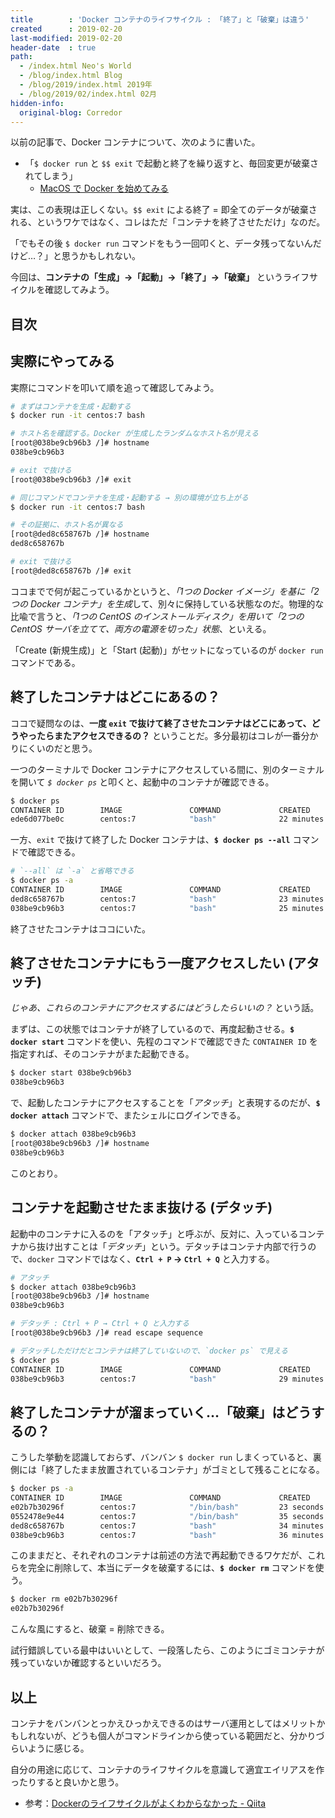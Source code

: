 ```yaml
---
title        : 'Docker コンテナのライフサイクル : 「終了」と「破棄」は違う'
created      : 2019-02-20
last-modified: 2019-02-20
header-date  : true
path:
  - /index.html Neo's World
  - /blog/index.html Blog
  - /blog/2019/index.html 2019年
  - /blog/2019/02/index.html 02月
hidden-info:
  original-blog: Corredor
---
```


以前の記事で、Docker コンテナについて、次のように書いた。

- 「`$ docker run` と `$$ exit` で起動と終了を繰り返すと、毎回変更が破棄されてしまう」
  - [MacOS で Docker を始めてみる](/blog/2019/02/18-01.html)

実は、この表現は正しくない。`$$ exit` による終了 = 即全てのデータが破棄される、というワケではなく、コレはただ「コンテナを終了させただけ」なのだ。

「でもその後 `$ docker run` コマンドをもう一回叩くと、データ残ってないんだけど…？」と思うかもしれない。

今回は、**コンテナの「生成」→「起動」→「終了」→「破棄」** というライフサイクルを確認してみよう。

## 目次

## 実際にやってみる

実際にコマンドを叩いて順を追って確認してみよう。

```bash
# まずはコンテナを生成・起動する
$ docker run -it centos:7 bash

# ホスト名を確認する。Docker が生成したランダムなホスト名が見える
[root@038be9cb96b3 /]# hostname
038be9cb96b3

# exit で抜ける
[root@038be9cb96b3 /]# exit

# 同じコマンドでコンテナを生成・起動する → 別の環境が立ち上がる
$ docker run -it centos:7 bash

# その証拠に、ホスト名が異なる
[root@ded8c658767b /]# hostname
ded8c658767b

# exit で抜ける
[root@ded8c658767b /]# exit
```

ココまでで何が起こっているかというと、*「1つの Docker イメージ」を基に「2つの Docker コンテナ」を生成*して、別々に保持している状態なのだ。物理的な比喩で言うと、*「1つの CentOS のインストールディスク」を用いて「2つの CentOS サーバを立てて、両方の電源を切った」状態*、といえる。

「Create (新規生成)」と「Start (起動)」がセットになっているのが `docker run` コマンドである。

## 終了したコンテナはどこにあるの？

ココで疑問なのは、**一度 `exit` で抜けて終了させたコンテナはどこにあって、どうやったらまたアクセスできるの？** ということだ。多分最初はコレが一番分かりにくいのだと思う。

一つのターミナルで Docker コンテナにアクセスしている間に、別のターミナルを開いて *`$ docker ps`* と叩くと、起動中のコンテナが確認できる。

```bash
$ docker ps
CONTAINER ID        IMAGE               COMMAND             CREATED             STATUS              PORTS               NAMES
ede6d077be0c        centos:7            "bash"              22 minutes ago      Up 1 second                             silly_hamilton
```

一方、`exit` で抜けて終了した Docker コンテナは、**`$ docker ps --all`** コマンドで確認できる。

```bash
# `--all` は `-a` と省略できる
$ docker ps -a
CONTAINER ID        IMAGE               COMMAND             CREATED             STATUS                      PORTS               NAMES
ded8c658767b        centos:7            "bash"              23 minutes ago      Up About a minute                               silly_hamilton
038be9cb96b3        centos:7            "bash"              25 minutes ago      Exited (0) 24 minutes ago                       hardcore_poitras
```

終了させたコンテナはココにいた。

## 終了させたコンテナにもう一度アクセスしたい (アタッチ)

*じゃあ、これらのコンテナにアクセスするにはどうしたらいいの？* という話。

まずは、この状態ではコンテナが終了しているので、再度起動させる。**`$ docker start`** コマンドを使い、先程のコマンドで確認できた `CONTAINER ID` を指定すれば、そのコンテナがまた起動できる。

```bash
$ docker start 038be9cb96b3
038be9cb96b3
```

で、起動したコンテナにアクセスすることを「*アタッチ*」と表現するのだが、**`$ docker attach`** コマンドで、またシェルにログインできる。

```bash
$ docker attach 038be9cb96b3
[root@038be9cb96b3 /]# hostname
038be9cb96b3
```

このとおり。

## コンテナを起動させたまま抜ける (デタッチ)

起動中のコンテナに入るのを「アタッチ」と呼ぶが、反対に、入っているコンテナから抜け出すことは「*デタッチ*」という。デタッチはコンテナ内部で行うので、`docker` コマンドではなく、**`Ctrl + P` → `Ctrl + Q`** と入力する。

```bash
# アタッチ
$ docker attach 038be9cb96b3
[root@038be9cb96b3 /]# hostname
038be9cb96b3

# デタッチ : Ctrl + P → Ctrl + Q と入力する
[root@038be9cb96b3 /]# read escape sequence

# デタッチしただけだとコンテナは終了していないので、`docker ps` で見える
$ docker ps
CONTAINER ID        IMAGE               COMMAND             CREATED             STATUS              PORTS               NAMES
038be9cb96b3        centos:7            "bash"              29 minutes ago      Up About a minute                       hardcore_poitras
```

## 終了したコンテナが溜まっていく…「破棄」はどうするの？

こうした挙動を認識しておらず、バンバン `$ docker run` しまくっていると、裏側には「終了したまま放置されているコンテナ」がゴミとして残ることになる。

```bash
$ docker ps -a
CONTAINER ID        IMAGE               COMMAND             CREATED             STATUS                        PORTS               NAMES
e02b7b30296f        centos:7            "/bin/bash"         23 seconds ago      Exited (0) 22 seconds ago                         sad_pasteur
0552478e9e44        centos:7            "/bin/bash"         35 seconds ago      Exited (0) 34 seconds ago                         practical_rosalind
ded8c658767b        centos:7            "bash"              34 minutes ago      Exited (137) 11 minutes ago                       silly_hamilton
038be9cb96b3        centos:7            "bash"              36 minutes ago      Up 8 minutes                                      hardcore_poitras
```

このままだと、それぞれのコンテナは前述の方法で再起動できるワケだが、これらを完全に削除して、本当にデータを破棄するには、**`$ docker rm`** コマンドを使う。

```bash
$ docker rm e02b7b30296f
e02b7b30296f
```

こんな風にすると、破棄 = 削除できる。

試行錯誤している最中はいいとして、一段落したら、このようにゴミコンテナが残っていないか確認するといいだろう。

## 以上

コンテナをバンバンとっかえひっかえできるのはサーバ運用としてはメリットかもしれないが、どうも個人がコマンドラインから使っている範囲だと、分かりづらいように感じる。

自分の用途に応じて、コンテナのライフサイクルを意識して適宜エイリアスを作ったりすると良いかと思う。

- 参考：[Dockerのライフサイクルがよくわからなかった - Qiita](https://qiita.com/chroju/items/ce9cae248cc016745c66)
